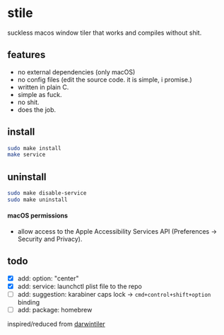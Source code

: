 # stile

suckless macos window tiler that works and compiles without shit.

## features

- no external dependencies (only macOS)
- no config files (edit the source code. it is simple, i promise.)
- written in plain C.
- simple as fuck.
- no shit.
- does the job.

## install

```sh
sudo make install
make service
```

## uninstall
```sh
sudo make disable-service
sudo make uninstall
```

#### macOS permissions
- allow access to the Apple Accessibility Services API (Preferences -> Security
  and Privacy).

## todo

- [X] add: option: "center"
- [X] add: service: launchctl plist file to the repo
- [ ] add: suggestion: karabiner caps lock -> `cmd+control+shift+option` binding
- [ ] add: package: homebrew

inspired/reduced from [darwintiler](https://github.com/veryjos/darwintiler)
